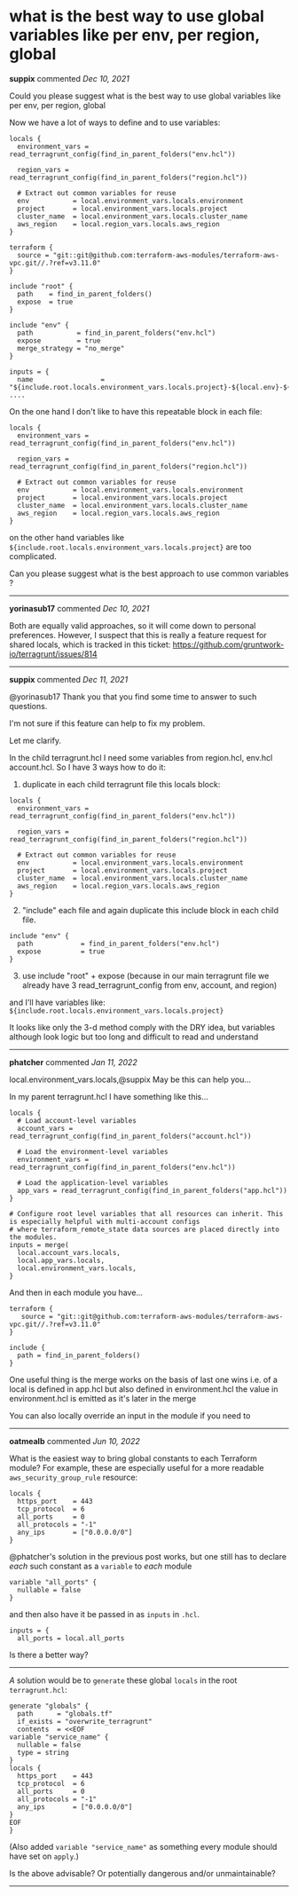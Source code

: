 # what is the best way to use global variables like per env, per region, global

**suppix** commented *Dec 10, 2021*

Could you please suggest what is the best way to use global variables like per env, per region, global 

Now we have a lot of ways to define and to use variables:

```
locals {
  environment_vars = read_terragrunt_config(find_in_parent_folders("env.hcl"))

  region_vars = read_terragrunt_config(find_in_parent_folders("region.hcl"))

  # Extract out common variables for reuse
  env           = local.environment_vars.locals.environment
  project       = local.environment_vars.locals.project
  cluster_name  = local.environment_vars.locals.cluster_name
  aws_region    = local.region_vars.locals.aws_region
}

terraform {
  source = "git::git@github.com:terraform-aws-modules/terraform-aws-vpc.git//.?ref=v3.11.0"
}

include "root" {
  path    = find_in_parent_folders()
  expose  = true
}

include "env" {
  path           = find_in_parent_folders("env.hcl")
  expose         = true
  merge_strategy = "no_merge"
}

inputs = {
  name                 = "${include.root.locals.environment_vars.locals.project}-${local.env}-${include.env.locals.project}"
....
```

On the one hand I don't like to have this repeatable block in each file:
```
locals {
  environment_vars = read_terragrunt_config(find_in_parent_folders("env.hcl"))

  region_vars = read_terragrunt_config(find_in_parent_folders("region.hcl"))

  # Extract out common variables for reuse
  env           = local.environment_vars.locals.environment
  project       = local.environment_vars.locals.project
  cluster_name  = local.environment_vars.locals.cluster_name
  aws_region    = local.region_vars.locals.aws_region
}
  ```

on the other hand variables like `${include.root.locals.environment_vars.locals.project}` are too complicated.

Can you please suggest what is the best approach to use common variables ?
<br />
***


**yorinasub17** commented *Dec 10, 2021*

Both are equally valid approaches, so it will come down to personal preferences. However, I suspect that this is really a feature request for shared locals, which is tracked in this ticket: https://github.com/gruntwork-io/terragrunt/issues/814

***

**suppix** commented *Dec 11, 2021*

@yorinasub17 Thank you that you find some time to answer to such questions.

I'm not sure if this feature can help to fix my problem. 

Let me clarify. 

In the child terragrunt.hcl I need some variables from region.hcl, env.hcl account.hcl. 
So I have 3 ways how to do it:
1) duplicate in each child terragrunt file this locals block:
```HCL
locals {
  environment_vars = read_terragrunt_config(find_in_parent_folders("env.hcl"))

  region_vars = read_terragrunt_config(find_in_parent_folders("region.hcl"))

  # Extract out common variables for reuse
  env           = local.environment_vars.locals.environment
  project       = local.environment_vars.locals.project
  cluster_name  = local.environment_vars.locals.cluster_name
  aws_region    = local.region_vars.locals.aws_region
}
```

2) "include" each file and again duplicate this include block in each child file. 
```HCL
include "env" {
  path            = find_in_parent_folders("env.hcl")
  expose          = true
}
```

3) use include "root" + expose (because in our main terragrunt file we already have 3 read_terragrunt_config from env, account, and region)

and I'll have variables like: `${include.root.locals.environment_vars.locals.project}`

It looks like only the 3-d method comply with the DRY idea, but variables although look logic but too long and difficult to read and understand

***

**phatcher** commented *Jan 11, 2022*

  local.environment_vars.locals,@suppix May be this can help you...

In my parent terragrunt.hcl I have something like this...

```
locals {
  # Load account-level variables
  account_vars = read_terragrunt_config(find_in_parent_folders("account.hcl"))

  # Load the environment-level variables
  environment_vars = read_terragrunt_config(find_in_parent_folders("env.hcl"))

  # Load the application-level variables
  app_vars = read_terragrunt_config(find_in_parent_folders("app.hcl"))
}

# Configure root level variables that all resources can inherit. This is especially helpful with multi-account configs
# where terraform_remote_state data sources are placed directly into the modules.
inputs = merge(
  local.account_vars.locals,
  local.app_vars.locals,
  local.environment_vars.locals,
}
```
And then in each module you have...

```
terraform {
   source = "git::git@github.com:terraform-aws-modules/terraform-aws-vpc.git//.?ref=v3.11.0"
}

include {
  path = find_in_parent_folders()
}
```
One useful thing is the merge works on the basis of last one wins i.e. of a local is defined in app.hcl but also defined in environment.hcl the value in environment.hcl is emitted as it's later in the merge

You can also locally override an input in the module if you need to
***

**oatmealb** commented *Jun 10, 2022*

What is the easiest way to bring global constants to each Terraform module? For example, these are especially useful for a more readable `aws_security_group_rule` resource:
```
locals {
  https_port    = 443
  tcp_protocol  = 6
  all_ports     = 0
  all_protocols = "-1"
  any_ips       = ["0.0.0.0/0"]
}
```

@phatcher's solution in the previous post works, but one still has to declare _each_ such constant as a `variable` to _each_ module
```
variable "all_ports" {
  nullable = false
}
```
and then also have it be passed in as `inputs` in `.hcl`.
```
inputs = {
  all_ports = local.all_ports
```

Is there a better way?

---
_A_ solution would be to `generate` these global `locals` in the root `terragrunt.hcl`:
```hcl
generate "globals" {
  path      = "globals.tf"
  if_exists = "overwrite_terragrunt"
  contents  = <<EOF
variable "service_name" {
  nullable = false
  type = string
}
locals {
  https_port    = 443
  tcp_protocol  = 6
  all_ports     = 0
  all_protocols = "-1"
  any_ips       = ["0.0.0.0/0"]
}
EOF
}
```
(Also added `variable "service_name"` as something every module should have set on `apply`.)

Is the above advisable? Or potentially dangerous and/or unmaintainable?
***

